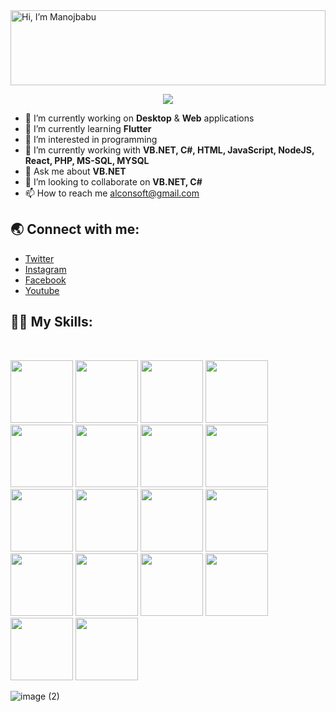 <img alt="Hi, I’m Manojbabu" src="https://user-images.githubusercontent.com/83714923/142685420-a915c605-bb0e-434d-adb7-9fa55bebeaa0.gif" style="width:100%;height:120px;">

<p align="center" dir="auto"><img src="https://visitor-badge.laobi.icu/badge?page_id=manusoft" style="max-width: 100%;"></p>

- 🔭 I’m currently working on <b>Desktop</b> & <b>Web</b> applications
- 🌱 I’m currently learning <b>Flutter</b>
- 👀 I’m interested in programming 
- 🌱 I’m currently working with <b>VB.NET, C#, HTML, JavaScript, NodeJS, React, PHP, MS-SQL, MYSQL</b>
- 💬 Ask me about <b>VB.NET</b> 
- 💞️ I’m looking to collaborate on <b>VB.NET, C#</b>
- 📫 How to reach me alconsoft@gmail.com

<h2>🌏 Connect with me:</h2>
<ul dir="auto">
<li><a href="https://twitter.com/alconsoft" rel="nofollow">Twitter</a></li>
<li><a href="https://www.instagram.com/man0jbabu/" rel="nofollow">Instagram</a></li>
<li><a href="https://www.facebook.com/manuven" rel="nofollow">Facebook</a></li>
<li><a href="https://www.youtube.com/channel/UCoMM7wGVmR85X_VwpByChlA" rel="nofollow">Youtube</a></li>
</ul>
<h2>👨‍💻 My Skills:</h2><br>
<p>
  <img src="https://user-images.githubusercontent.com/83714923/142677402-8d61ffd3-8300-4f8e-8169-01a2091f6149.png" style="width:100px;height:100px;">
  <img src="https://user-images.githubusercontent.com/83714923/142681299-48128db5-5c3f-4751-9e99-2d4ea52a8b79.png" style="width:100px;height:100px;">
  <img src="https://user-images.githubusercontent.com/83714923/142675767-a6f39047-f75d-4e37-aa07-e1ac37e0df63.png" style="width:100px;height:100px;">
  <img src="https://user-images.githubusercontent.com/83714923/142680738-7824dd1a-7330-4e33-857f-793376a1dbb1.png" style="width:100px;height:100px;">
  <img src="https://user-images.githubusercontent.com/83714923/142682386-a0c721e0-80dc-448e-a8b9-7767e0673d53.png" style="width:100px;height:100px;">
  <img src="https://user-images.githubusercontent.com/83714923/142676836-ee015e11-f5c4-40ed-a6a5-6db31ba95240.png" style="width:100px;height:100px;">
  <img src="https://user-images.githubusercontent.com/83714923/142676953-a35ea233-1545-41c6-9efd-4052f6bfb12c.png" style="width:100px;height:100px;">
  <img src="https://user-images.githubusercontent.com/83714923/142678195-7cf19c4d-1987-4a71-9362-17f546989bd4.png" style="width:100px;height:100px;">
  <img src="https://user-images.githubusercontent.com/83714923/142678411-7642e9df-57fe-4920-80a7-2f1927097c49.png" style="width:100px;height:100px;">
  <img src="https://user-images.githubusercontent.com/83714923/142677921-0fc9d81c-74c5-406f-8a62-3677836c7e1a.png" style="width:100px;height:100px;">
  <img src="https://user-images.githubusercontent.com/83714923/142678577-8a67ba02-30de-4930-bfd4-b98655a2844c.png" style="width:100px;height:100px;">
  <img src="https://user-images.githubusercontent.com/83714923/142678768-4a581ef6-0b85-4cad-8f26-619fd8cb7f21.png" style="width:100px;height:100px;">
  <img src="https://user-images.githubusercontent.com/83714923/142679866-ab8ce378-e585-493a-892e-d44651f19fd2.png" style="width:100px;height:100px;">
  <img src="https://user-images.githubusercontent.com/83714923/142682198-4ffcd191-c9a5-4c5d-bc91-9bc773a92e8d.png" style="width:100px;height:100px;">
  <img src="https://user-images.githubusercontent.com/83714923/142681457-57b3998a-f3a2-4c56-84ca-453ca20ad8c9.png" style="width:100px;height:100px;">
  <img src="https://user-images.githubusercontent.com/83714923/142683076-6b1ce877-6cd9-4eaa-b390-f87f3d5c65be.png" style="width:100px;height:100px;">
  <img src="https://user-images.githubusercontent.com/83714923/142681689-f25e99fd-bb36-4166-a311-1f8ce42a6441.png" style="width:100px;height:100px;">
  <img src="https://user-images.githubusercontent.com/83714923/142682045-ab09c8e5-0bc1-4671-b42f-ec584601247e.png" style="width:100px;height:100px;">
</p>



  ![image (2)](https://user-images.githubusercontent.com/83714923/142685420-a915c605-bb0e-434d-adb7-9fa55bebeaa0.gif)

  
